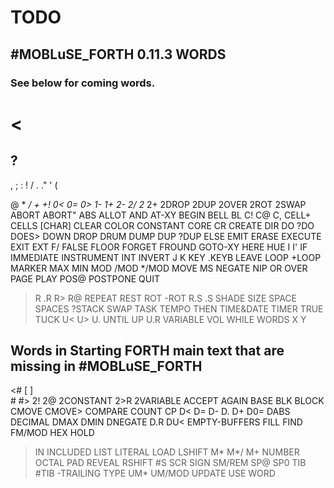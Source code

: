 # TODO
## \#MOBLuSE_FORTH 0.11.3 WORDS
### See below for coming words.
<
=
>
?
-
,
;
:
!
/
.
."
'
(

@
*
*/
+
+!
0<
0=
0>
1-
1+
2-
2/
2*
2+
2DROP
2DUP
2OVER
2ROT
2SWAP
ABORT
ABORT"
ABS
ALLOT
AND
AT-XY
BEGIN
BELL
BL
C!
C@
C,
CELL+
CELLS
[CHAR]
CLEAR
COLOR
CONSTANT
CORE
CR
CREATE
DIR
DO
?DO
DOES>
DOWN
DROP
DRUM
DUMP
DUP
?DUP
ELSE
EMIT
ERASE
EXECUTE
EXIT
EXT
F/
FALSE
FLOOR
FORGET
FROUND
GOTO-XY
HERE
HUE
I
I'
IF
IMMEDIATE
INSTRUMENT
INT
INVERT
J
K
KEY
.KEYB
LEAVE
LOOP
+LOOP
MARKER
MAX
MIN
MOD
/MOD
*/MOD
MOVE
MS
NEGATE
NIP
OR
OVER
PAGE
PLAY
POS@
POSTPONE
QUIT
>R
.R
R>
R@
REPEAT
REST
ROT
-ROT
R.S
.S
SHADE
SIZE
SPACE
SPACES
?STACK
SWAP
TASK
TEMPO
THEN
TIME&DATE
TIMER
TRUE
TUCK
U<
U>
U.
UNTIL
UP
U.R
VARIABLE
VOL
WHILE
WORDS
X
Y


## Words in Starting FORTH main text that are missing in #MOBLuSE_FORTH
<#
[
]
\
\#
\#>
2!
2@
2CONSTANT
2>R
2VARIABLE
ACCEPT
AGAIN
BASE
BLK
BLOCK
CMOVE
CMOVE>
COMPARE
COUNT
CP
D<
D=
D-
D.
D+
D0=
DABS
DECIMAL
DMAX
DMIN
DNEGATE
D.R
DU<
EMPTY-BUFFERS
FILL
FIND
FM/MOD
HEX
HOLD
>IN
INCLUDED
LIST
LITERAL
LOAD
LSHIFT
M*
M*/
M+
>NUMBER
OCTAL
PAD
REVEAL
RSHIFT
\#S
SCR
SIGN
SM/REM
SP@
SP0
TIB
\#TIB
-TRAILING
TYPE
UM*
UM/MOD
UPDATE
USE
WORD
